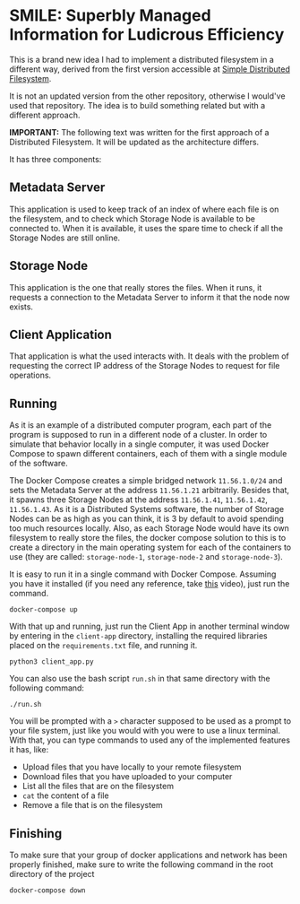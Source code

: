 # SMILE: Superbly Managed Information for Ludicrous Efficiency

This is a brand new idea I had to implement a distributed filesystem in a different way, derived from the first version accessible at [Simple Distributed Filesystem](https://github.com/joaofavoretti/Simple-Distributed-Filesystem).

It is not an updated version from the other repository, otherwise I would've used that repository. The idea is to build something related but with a different approach.

**IMPORTANT:** The following text was written for the first approach of a Distributed Filesystem. It will be updated as the architecture differs.

It has three components:

## Metadata Server

This application is used to keep track of an index of where each file is on the filesystem, and to check which Storage Node is available to be connected to. When it is available, it uses the spare time to check if all the Storage Nodes are still online. 

## Storage Node

This application is the one that really stores the files. When it runs, it requests a connection to the Metadata Server to inform it that the node now exists.

## Client Application

That application is what the used interacts with. It deals with the problem of requesting the correct IP address of the Storage Nodes to request for file operations.

## Running

As it is an example of a distributed computer program, each part of the program is supposed to run in a different node of a cluster. In order to simulate that behavior locally in a single computer, it was used Docker Compose to spawn different containers, each of them with a single module of the software.

The Docker Compose creates a simple bridged network `11.56.1.0/24` and sets the Metadata Server at the address `11.56.1.21` arbitrarily. Besides that, it spawns three Storage Nodes at the address `11.56.1.41`, `11.56.1.42`, `11.56.1.43`. As it is a Distributed Systems software, the number of Storage Nodes can be as high as you can think, it is 3 by default to avoid spending too much resources locally. Also, as each Storage Node would have its own filesystem to really store the files, the docker compose solution to this is to create a directory in the main operating system for each of the containers to use (they are called: `storage-node-1`, `storage-node-2` and `storage-node-3`).

It is easy to run it in a single command with Docker Compose. Assuming you have it installed (if you need any reference, take [this](https://www.youtube.com/watch?v=DM65_JyGxCo) video), just run the command.

```
docker-compose up
```

With that up and running, just run the Client App in another terminal window by entering in the `client-app` directory, installing the required libraries placed on the `requirements.txt` file, and running it.

```
python3 client_app.py
```

You can also use the bash script `run.sh` in that same directory with the following command:

```
./run.sh
```

You will be prompted with a `>` character supposed to be used as a prompt to your file system, just like you would with you were to use a linux terminal. With that, you can type commands to used any of the implemented features it has, like:

- Upload files that you have locally to your remote filesystem
- Download files that you have uploaded to your computer
- List all the files that are on the filesystem
- `cat` the content of a file
- Remove a file that is on the filesystem

## Finishing

To make sure that your group of docker applications and network has been properly finished, make sure to write the following command in the root directory of the project

```
docker-compose down
```
